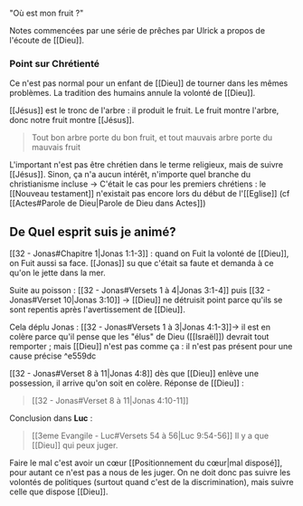"Où est mon fruit ?"

Notes commencées par une série de prêches par Ulrick a propos de l'écoute de [[Dieu]].
### Point sur Chrétienté
Ce n'est pas normal pour un enfant de [[Dieu]] de tourner dans les mêmes problèmes.
La tradition des humains annule la volonté de [[Dieu]].

[[Jésus]] est le tronc de l'arbre : il produit le fruit. Le fruit montre l'arbre, donc notre fruit montre [[Jésus]].
> Tout bon arbre porte du bon fruit, et tout mauvais arbre porte du mauvais fruit

L'important n'est pas être chrétien dans le terme religieux, mais de suivre [[Jésus]]. Sinon, ça n'a aucun intérêt, n'importe quel branche du christianisme incluse
-> C'était le cas pour les premiers chrétiens : le [[Nouveau testament]] n'existait pas encore lors du début de l'[[Eglise]] (cf [[Actes#Parole de Dieu|Parole de Dieu dans Actes]])

## De Quel esprit suis je animé?
[[32 - Jonas#Chapitre 1|Jonas 1:1-3]] : quand on Fuit la volonté de [[Dieu]], on Fuit aussi sa face.
[[Jonas]] su que c'était sa faute et demanda à ce qu'on le jette dans la mer.

Suite au poisson :
[[32 - Jonas#Versets 1 à 4|Jonas 3:1-4]] puis [[32 - Jonas#Verset 10|Jonas 3:10]]
-> [[Dieu]] ne détruisit point parce qu'ils se sont repentis après l'avertissement de [[Dieu]].

Cela déplu Jonas : [[32 - Jonas#Versets 1 à 3|Jonas 4:1-3]]-> il est en colère parce qu'il pense que les "élus" de Dieu ([[Israël]]) devrait tout remporter ; mais [[Dieu]] n'est pas comme ça : il n'est pas présent pour une cause précise ^e559dc

[[32 - Jonas#Verset 8 à 11|Jonas 4:8]] dès que [[Dieu]] enlève une possession, il arrive qu'on soit en colère. Réponse de [[Dieu]] :
> [[32 - Jonas#Verset 8 à 11|Jonas 4:10-11]]

Conclusion dans **Luc** :
> [[3eme Evangile - Luc#Versets 54 à 56|Luc 9:54-56]]
Il y a que [[Dieu]] qui peux juger.

Faire le mal c'est avoir un cœur [[Positionnement du cœur|mal disposé]], pour autant ce n'est pas a nous de les juger.
On ne doit donc pas suivre les volontés de politiques (surtout quand c'est de la discrimination), mais suivre celle que dispose [[Dieu]].